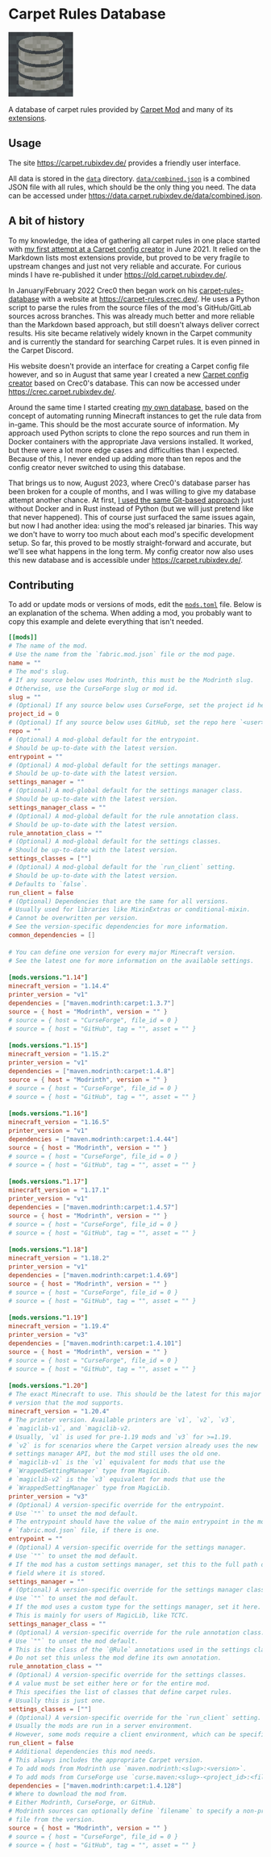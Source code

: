 # Carpet Rules Database

![Logo](assets/logo.png)

A database of carpet rules provided by
[Carpet Mod](https://github.com/gnembon/fabric-carpet) and many of its
[extensions](https://github.com/gnembon/fabric-carpet/wiki/List-of-Carpet-extensions).

## Usage

The site <https://carpet.rubixdev.de/> provides a friendly user interface.

All data is stored in the [`data`](data) directory.
[`data/combined.json`](data/combined.json) is a combined JSON file with all
rules, which should be the only thing you need. The data can be accessed under
<https://data.carpet.rubixdev.de/data/combined.json>.

## A bit of history

To my knowledge, the idea of gathering all carpet rules in one place started
with
[my first attempt at a Carpet config creator](https://github.com/RubixDev/CarpetConfigCreator)
in June 2021. It relied on the Markdown lists most extensions provide, but
proved to be very fragile to upstream changes and just not very reliable and
accurate. For curious minds I have re-published it under
<https://old.carpet.rubixdev.de/>.

In January/February 2022 Crec0 then began work on his
[carpet-rules-database](https://github.com/Crec0/carpet-rules-database) with a
website at <https://carpet-rules.crec.dev/>. He uses a Python script to parse
the rules from the source files of the mod's GitHub/GitLab sources across
branches. This was already much better and more reliable than the Markdown based
approach, but still doesn't always deliver correct results. His site became
relatively widely known in the Carpet community and is currently the standard
for searching Carpet rules. It is even pinned in the Carpet Discord.

His website doesn't provide an interface for creating a Carpet config file
however, and so in August that same year I created a new
[Carpet config creator](https://github.com/RubixDev/carpet-config-creator) based
on Crec0's database. This can now be accessed under
<https://crec.carpet.rubixdev.de/>.

Around the same time I started creating
[my own database](https://github.com/RubixDev/carpet-database/tree/old), based
on the concept of automating running Minecraft instances to get the rule data
from in-game. This should be the most accurate source of information. My
approach used Python scripts to clone the repo sources and run them in Docker
containers with the appropriate Java versions installed. It worked, but there
were a lot more edge cases and difficulties than I expected. Because of this, I
never ended up adding more than ten repos and the config creator never switched
to using this database.

That brings us to now, August 2023, where Crec0's database parser has been
broken for a couple of months, and I was willing to give my database attempt
another chance. At first,
[I used the same Git-based approach](https://github.com/RubixDev/carpet-database/commit/aa35a5a5e8e6894ab27cfa2a8e67544e89c65204)
just without Docker and in Rust instead of Python (but we will just pretend like
that never happened). This of course just surfaced the same issues again, but
now I had another idea: using the mod's released jar binaries. This way we don't
have to worry too much about each mod's specific development setup. So far, this
proved to be mostly straight-forward and accurate, but we'll see what happens in
the long term. My config creator now also uses this new database and is
accessible under <https://carpet.rubixdev.de/>.

## Contributing

To add or update mods or versions of mods, edit the [`mods.toml`](mods.toml)
file. Below is an explanation of the schema. When adding a mod, you probably
want to copy this example and delete everything that isn't needed.

```toml
[[mods]]
# The name of the mod.
# Use the name from the `fabric.mod.json` file or the mod page.
name = ""
# The mod's slug.
# If any source below uses Modrinth, this must be the Modrinth slug.
# Otherwise, use the CurseForge slug or mod id.
slug = ""
# (Optional) If any source below uses CurseForge, set the project id here.
project_id = 0
# (Optional) If any source below uses GitHub, set the repo here `<user>/<repo>`.
repo = ""
# (Optional) A mod-global default for the entrypoint.
# Should be up-to-date with the latest version.
entrypoint = ""
# (Optional) A mod-global default for the settings manager.
# Should be up-to-date with the latest version.
settings_manager = ""
# (Optional) A mod-global default for the settings manager class.
# Should be up-to-date with the latest version.
settings_manager_class = ""
# (Optional) A mod-global default for the rule annotation class.
# Should be up-to-date with the latest version.
rule_annotation_class = ""
# (Optional) A mod-global default for the settings classes.
# Should be up-to-date with the latest version.
settings_classes = [""]
# (Optional) A mod-global default for the `run_client` setting.
# Should be up-to-date with the latest version.
# Defaults to `false`.
run_client = false
# (Optional) Dependencies that are the same for all versions.
# Usually used for libraries like MixinExtras or conditional-mixin.
# Cannot be overwritten per version.
# See the version-specific dependencies for more information.
common_dependencies = []

# You can define one version for every major Minecraft version.
# See the latest one for more information on the available settings.

[mods.versions."1.14"]
minecraft_version = "1.14.4"
printer_version = "v1"
dependencies = ["maven.modrinth:carpet:1.3.7"]
source = { host = "Modrinth", version = "" }
# source = { host = "CurseForge", file_id = 0 }
# source = { host = "GitHub", tag = "", asset = "" }

[mods.versions."1.15"]
minecraft_version = "1.15.2"
printer_version = "v1"
dependencies = ["maven.modrinth:carpet:1.4.8"]
source = { host = "Modrinth", version = "" }
# source = { host = "CurseForge", file_id = 0 }
# source = { host = "GitHub", tag = "", asset = "" }

[mods.versions."1.16"]
minecraft_version = "1.16.5"
printer_version = "v1"
dependencies = ["maven.modrinth:carpet:1.4.44"]
source = { host = "Modrinth", version = "" }
# source = { host = "CurseForge", file_id = 0 }
# source = { host = "GitHub", tag = "", asset = "" }

[mods.versions."1.17"]
minecraft_version = "1.17.1"
printer_version = "v1"
dependencies = ["maven.modrinth:carpet:1.4.57"]
source = { host = "Modrinth", version = "" }
# source = { host = "CurseForge", file_id = 0 }
# source = { host = "GitHub", tag = "", asset = "" }

[mods.versions."1.18"]
minecraft_version = "1.18.2"
printer_version = "v1"
dependencies = ["maven.modrinth:carpet:1.4.69"]
source = { host = "Modrinth", version = "" }
# source = { host = "CurseForge", file_id = 0 }
# source = { host = "GitHub", tag = "", asset = "" }

[mods.versions."1.19"]
minecraft_version = "1.19.4"
printer_version = "v3"
dependencies = ["maven.modrinth:carpet:1.4.101"]
source = { host = "Modrinth", version = "" }
# source = { host = "CurseForge", file_id = 0 }
# source = { host = "GitHub", tag = "", asset = "" }

[mods.versions."1.20"]
# The exact Minecraft to use. This should be the latest for this major MC
# version that the mod supports.
minecraft_version = "1.20.4"
# The printer version. Available printers are `v1`, `v2`, `v3`,
# `magiclib-v1`, and `magiclib-v2.
# Usually, `v1` is used for pre-1.19 mods and `v3` for >=1.19.
# `v2` is for scenarios where the Carpet version already uses the new
# settings manager API, but the mod still uses the old one.
# `magiclib-v1` is the `v1` equivalent for mods that use the
# `WrappedSettingManager` type from MagicLib.
# `magiclib-v2` is the `v3` equivalent for mods that use the
# `WrappedSettingManager` type from MagicLib.
printer_version = "v3"
# (Optional) A version-specific override for the entrypoint.
# Use `""` to unset the mod default.
# The entrypoint should have the value of the main entrypoint in the mod's
# `fabric.mod.json` file, if there is one.
entrypoint = ""
# (Optional) A version-specific override for the settings manager.
# Use `""` to unset the mod default.
# If the mod has a custom settings manager, set this to the full path of the
# field where it is stored.
settings_manager = ""
# (Optional) A version-specific override for the settings manager class.
# Use `""` to unset the mod default.
# If the mod uses a custom type for the settings manager, set it here.
# This is mainly for users of MagicLib, like TCTC.
settings_manager_class = ""
# (Optional) A version-specific override for the rule annotation class.
# Use `""` to unset the mod default.
# This is the class of the `@Rule` annotations used in the settings classes.
# Do not set this unless the mod define its own annotation.
rule_annotation_class = ""
# (Optional) A version-specific override for the settings classes.
# A value must be set either here or for the entire mod.
# This specifies the list of classes that define carpet rules.
# Usually this is just one.
settings_classes = [""]
# (Optional) A version-specific override for the `run_client` setting.
# Usually the mods are run in a server environment.
# However, some mods require a client environment, which can be specified here.
run_client = false
# Additional dependencies this mod needs.
# This always includes the appropriate Carpet version.
# To add mods from Modrinth use `maven.modrinth:<slug>:<version>`.
# To add mods from CurseForge use `curse.maven:<slug>-<project_id>:<file_id>`.
dependencies = ["maven.modrinth:carpet:1.4.128"]
# Where to download the mod from.
# Either Modrinth, CurseForge, or GitHub.
# Modrinth sources can optionally define `filename` to specify a non-primary
# file from the version.
source = { host = "Modrinth", version = "" }
# source = { host = "CurseForge", file_id = 0 }
# source = { host = "GitHub", tag = "", asset = "" }
```
